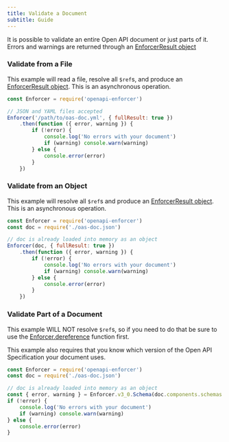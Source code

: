 ```yaml
---
title: Validate a Document
subtitle: Guide
---
```


It is possible to validate an entire Open API document or just parts of it. Errors and warnings are returned through an [EnforcerResult object](./enforcer-result.md)

### Validate from a File

This example will read a file, resolve all `$ref`s, and produce an [EnforcerResult object](./enforcer-result.md). This is an asynchronous operation.

```js
const Enforcer = require('openapi-enforcer')

// JSON and YAML files accepted
Enforcer('/path/to/oas-doc.yml', { fullResult: true })
    .then(function ({ error, warning }) {
        if (!error) {
            console.log('No errors with your document')
            if (warning) console.warn(warning)
        } else {
            console.error(error)
        }
    })
```

### Validate from an Object

This example will resolve all `$ref`s and produce an [EnforcerResult object](./enforcer-result.md). This is an asynchronous operation.

```js
const Enforcer = require('openapi-enforcer')
const doc = require('./oas-doc.json')

// doc is already loaded into memory as an object
Enforcer(doc, { fullResult: true })
    .then(function ({ error, warning }) {
        if (!error) {
            console.log('No errors with your document')
            if (warning) console.warn(warning)
        } else {
            console.error(error)
        }
    })
```

### Validate Part of a Document

This example WILL NOT resolve `$ref`s, so if you need to do that be sure to use the [Enforcer.dereference](../api/index.md#enforcerdereference) function first.

This example also requires that you know which version of the Open API Specification your document uses.

```js
const Enforcer = require('openapi-enforcer')
const doc = require('./oas-doc.json')

// doc is already loaded into memory as an object
const { error, warning } = Enforcer.v3_0.Schema(doc.components.schemas.Cat)
if (!error) {
    console.log('No errors with your document')
    if (warning) console.warn(warning)
} else {
    console.error(error)
}
```

